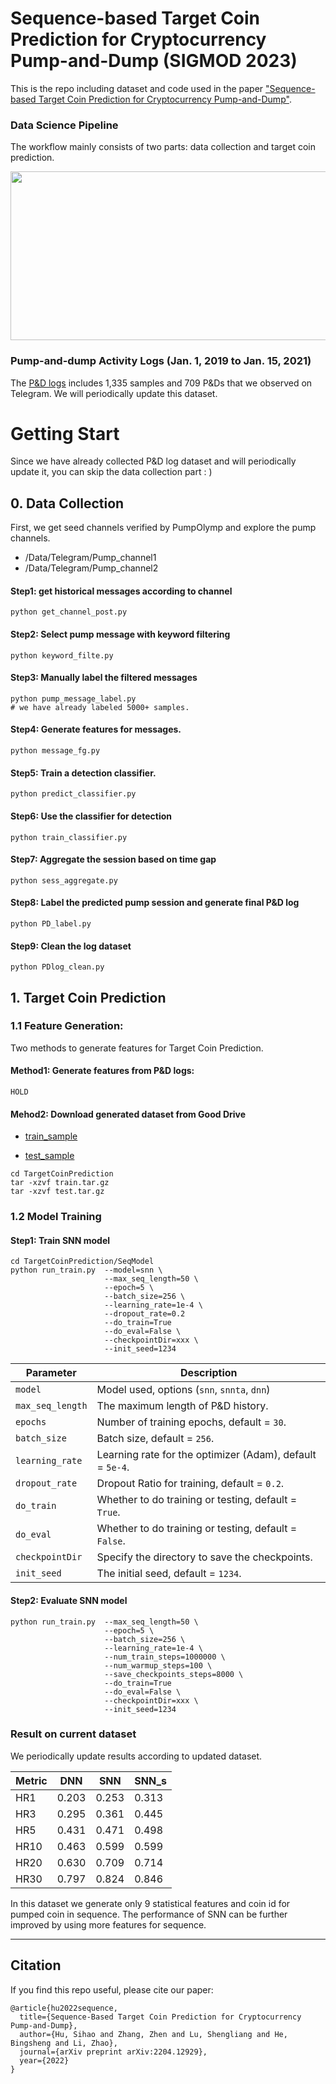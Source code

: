

# Sequence-based Target Coin Prediction for Cryptocurrency Pump-and-Dump (SIGMOD 2023)

This is the repo including dataset and code used in the paper ["Sequence-based Target Coin Prediction for Cryptocurrency Pump-and-Dump"](https://arxiv.org/pdf/2204.12929.pdf).

<!-- <div align=center><img width="360" height="250" src="https://github.com/Bayi-Hu/Pump-and-Dump-Detection-on-Cryptocurrency/blob/master/materials/showcase.png"/></div> -->


### Data Science Pipeline

The workflow mainly consists of two parts: data collection and target coin prediction. 

<div align=center><img width="680" height="270" src="https://github.com/Bayi-Hu/Pump-and-Dump-Detection-on-Cryptocurrency/blob/master/materials/workflow.png"/></div>


### Pump-and-dump Activity Logs (Jan. 1, 2019 to Jan. 15, 2021) 

The [P&D logs](https://github.com/Bayi-Hu/Pump-and-Dump-Detection-on-Cryptocurrency/blob/master/0_TelegramData/Labeled/pump_attack_new.txt) includes 1,335 samples and 709 P&Ds that we observed on Telegram. 
We will periodically update this dataset.

<!-- ### SeqModel

<div align=center><img width="400" height="300" src="https://github.com/Bayi-Hu/Pump-and-Dump-Detection-on-Cryptocurrency/blob/master/materials/SNN.png"/></div> -->

# Getting Start

Since we have already collected P\&D log dataset and will periodically update it, you can skip the data collection part : )

##  0. Data Collection

First, we get seed channels verified by PumpOlymp and explore the pump channels.

- /Data/Telegram/Pump_channel1
- /Data/Telegram/Pump_channel2

#### Step1: get historical messages according to channel
``` 
python get_channel_post.py
``` 

#### Step2: Select pump message with keyword filtering
``` 
python keyword_filte.py
```

#### Step3: Manually label the filtered messages
``` 
python pump_message_label.py
# we have already labeled 5000+ samples. 
```

#### Step4: Generate features for messages.
``` 
python message_fg.py
```

#### Step5: Train a detection classifier.
``` 
python predict_classifier.py
```

#### Step6: Use the classifier for detection 
``` 
python train_classifier.py
```

#### Step7: Aggregate the session based on time gap 
``` 
python sess_aggregate.py
```

#### Step8: Label the predicted pump session and generate final P&D log
``` 
python PD_label.py
```

#### Step9: Clean the log dataset
``` 
python PDlog_clean.py
```


## 1. Target Coin Prediction

### 1.1 Feature Generation:

Two methods to generate features for Target Coin Prediction.

#### Method1: Generate features from P&D logs: 

```
HOLD
``` 

#### Mehod2: Download generated dataset from Good Drive

* [train_sample](https://drive.google.com/file/d/1u2Ichky12k-ZTHDhqgFLM5WzlH26JnKa/view?usp=sharing)

* [test_sample](https://drive.google.com/file/d/1slLs-OqMqzLHrmvzbf8xlyP2zzDpIk1R/view?usp=sharing)

``` 
cd TargetCoinPrediction
tar -xzvf train.tar.gz
tar -xzvf test.tar.gz
``` 

### 1.2 Model Training

#### Step1: Train SNN model
``` 
cd TargetCoinPrediction/SeqModel
python run_train.py  --model=snn \
                     --max_seq_length=50 \
                     --epoch=5 \
                     --batch_size=256 \
                     --learning_rate=1e-4 \
                     --dropout_rate=0.2
                     --do_train=True
                     --do_eval=False \
                     --checkpointDir=xxx \
                     --init_seed=1234 
```


| Parameter        | Description                                               |
|------------------|-----------------------------------------------------------|
| `model`          | Model used, options (`snn`, `snnta`, `dnn`)               |
| `max_seq_length` | The maximum length of P&D history.                        |
| `epochs`         | Number of training epochs, default = `30`.                |
| `batch_size`     | Batch size, default = `256`.                              |
| `learning_rate`  | Learning rate for the optimizer (Adam), default = `5e-4`. |
| `dropout_rate`   | Dropout Ratio for training, default = `0.2`.              |
| `do_train`       | Whether to do training or testing, default = `True`.      |
| `do_eval`        | Whether to do training or testing, default = `False`.     |
| `checkpointDir`  | Specify the directory to save the checkpoints.            |
| `init_seed`      | The initial seed, default = `1234`.                       |



#### Step2: Evaluate SNN model
```
python run_train.py  --max_seq_length=50 \
                     --epoch=5 \
                     --batch_size=256 \
                     --learning_rate=1e-4 \
                     --num_train_steps=1000000 \
                     --num_warmup_steps=100 \
                     --save_checkpoints_steps=8000 \
                     --do_train=True
                     --do_eval=False \
                     --checkpointDir=xxx \
                     --init_seed=1234 
```

### Result on current dataset

We periodically update results according to updated dataset.

| Metric  | DNN   | SNN   | SNN_s |
|---------|-------|-------|-------|
| HR1     | 0.203 | 0.253 | 0.313 |
| HR3     | 0.295 | 0.361 | 0.445 |
| HR5     | 0.431 | 0.471 | 0.498 |
| HR10    | 0.463 | 0.599 | 0.599 |
| HR20    | 0.630 | 0.709 | 0.714 |
| HR30    | 0.797 | 0.824 | 0.846 |

In this dataset we generate only 9 statistical features and coin id for pumped coin in sequence. 
The performance of SNN can be further improved by using more features for sequence.


-----
## Citation

If you find this repo useful, please cite our paper:

```
@article{hu2022sequence,
  title={Sequence-Based Target Coin Prediction for Cryptocurrency Pump-and-Dump},
  author={Hu, Sihao and Zhang, Zhen and Lu, Shengliang and He, Bingsheng and Li, Zhao},
  journal={arXiv preprint arXiv:2204.12929},
  year={2022}
}

```





